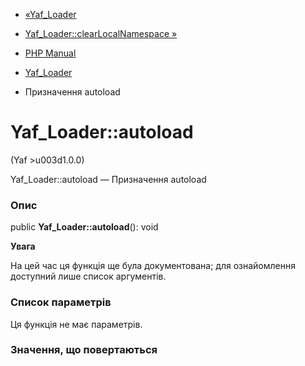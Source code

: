 - [«Yaf_Loader](class.yaf-loader.md)
- [Yaf_Loader::clearLocalNamespace
»](yaf-loader.clearlocalnamespace.md)

- [PHP Manual](index.md)
- [Yaf_Loader](class.yaf-loader.md)
- Призначення autoload

# Yaf_Loader::autoload

(Yaf \>u003d1.0.0)

Yaf_Loader::autoload — Призначення autoload

### Опис

public **Yaf_Loader::autoload**(): void

**Увага**

На цей час ця функція ще була документована; для
ознайомлення доступний лише список аргументів.

### Список параметрів

Ця функція не має параметрів.

### Значення, що повертаються
